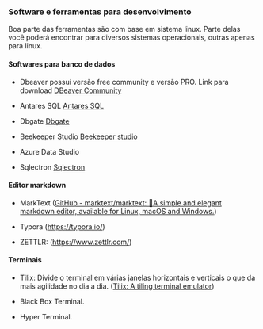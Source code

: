 ### Software e ferramentas para desenvolvimento

Boa parte das ferramentas são com base em sistema linux. Parte delas você poderá encontrar para diversos sistemas operacionais, outras apenas para linux.

#### Softwares para banco de dados

- Dbeaver possuí versão free community e versão PRO.  Link para download [DBeaver Community](https://dbeaver.io/download/)

- Antares SQL [Antares SQL](https://antares-sql.app/)

- Dbgate [Dbgate](https://dbgate.org/)

- Beekeeper Studio [Beekeeper studio](https://www.beekeeperstudio.io/)

- Azure Data Studio

- Sqlectron [Sqlectron](https://sqlectron.github.io/)

#### Editor markdown

- MarkText ([GitHub - marktext/marktext: 📝A simple and elegant markdown editor, available for Linux, macOS and Windows.](https://github.com/marktext/marktext))

- Typora (https://typora.io/)

- ZETTLR: (https://www.zettlr.com/)

#### Terminais

- Tilix: Divide o terminal em várias janelas horizontais e verticais o que da mais agilidade no dia a dia. ([Tilix&colon; A tiling terminal emulator](https://gnunn1.github.io/tilix-web/))

- Black Box Terminal. 

- Hyper Terminal.